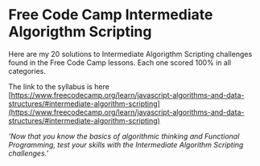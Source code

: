 # Free Code Camp Intermediate Algorigthm Scripting
Here are my 20 solutions to Intermediate Algorigthm Scripting challenges found in the Free Code Camp lessons. Each one scored 100% in all categories.

The link to the syllabus is here [https://www.freecodecamp.org/learn/javascript-algorithms-and-data-structures/#intermediate-algorithm-scripting](https://www.freecodecamp.org/learn/javascript-algorithms-and-data-structures/#intermediate-algorithm-scripting)


*'Now that you know the basics of algorithmic thinking and Functional Programming, test your skills with the Intermediate Algorithm Scripting challenges.'*

